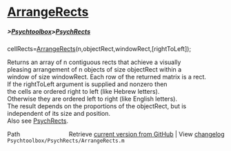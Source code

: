# [ArrangeRects](ArrangeRects)
##### >[Psychtoolbox](Psychtoolbox)>[PsychRects](PsychRects)

cellRects=[ArrangeRects](ArrangeRects)(n,objectRect,windowRect,[rightToLeft]);  
  
Returns an array of n contiguous rects that achieve a visually   
pleasing arrangement of n objects of size objectRect within a   
window of size windowRect. Each row of the returned matrix is a rect.  
If the rightToLeft argument is supplied and nonzero then  
the cells are ordered right to left (like Hebrew letters).   
Otherwise they are ordered left to right (like English letters).  
The result depends on the proportions of the objectRect, but is   
independent of its size and position.  
Also see [PsychRects](PsychRects).  




<div class="code_header" style="text-align:right;">
  <span style="float:left;">Path&nbsp;&nbsp;</span> <span class="counter">Retrieve <a href=
  "https://raw.github.com/Psychtoolbox-3/Psychtoolbox-3/beta/Psychtoolbox/PsychRects/ArrangeRects.m">current version from GitHub</a> | View <a href=
  "https://github.com/Psychtoolbox-3/Psychtoolbox-3/commits/beta/Psychtoolbox/PsychRects/ArrangeRects.m">changelog</a></span>
</div>
<div class="code">
  <code>Psychtoolbox/PsychRects/ArrangeRects.m</code>
</div>

